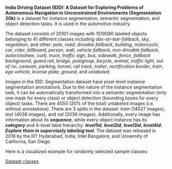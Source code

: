**India Driving Dataset (IDD): A Dataset for Exploring Problems of Autonomous Navigation in Unconstrained Environments (Segmentation 20k)** is a dataset for instance segmentation, semantic segmentation, and object detection tasks. It is used in the automotive industry. 

The dataset consists of 20101 images with 1519090 labeled objects belonging to 41 different classes including *obs-str-bar-fallback*, *sky*, *vegetation*, and other: *pole*, *road*, *drivable fallback*, *building*, *motorcycle*, *car*, *rider*, *billboard*, *person*, *wall*, *vehicle fallback*, *non-drivable fallback*, *autorickshaw*, *curb*, *truck*, *traffic sign*, *bus*, *sidewalk*, *fence*, *fallback background*, *guard rail*, *bridge*, *polegroup*, *bicycle*, *animal*, *traffic light*, *out of roi*, *caravan*, *parking*, *tunnel*, *rail track*, *trailer*, *rectification border*, *train*, *ego vehicle*, *license plate*, *ground*, and *unlabeled*.

Images in the IDD: Segmentation dataset have pixel-level instance segmentation annotations. Due to the nature of the instance segmentation task, it can be automatically transformed into a semantic segmentation (only one mask for every class) or object detection (bounding boxes for every object) tasks. There are 4050 (20% of the total) unlabeled images (i.e. without annotations). There are 3 splits in the dataset: *train* (14027 images), *test* (4038 images), and *val* (2036 images). Additionally, every image has information about its ***sequence***, while every object instance has its ***category*** and 4-level label hierarchy: ***level1id***, ***level2id***, ***level3id***,  ***level4id. Explore them in supervisely labeling tool***. The dataset was released in 2018 by the IIIT Hyderabad, India, Intel Bangalore, and University of California, San Diego.

Here is a visualized example for randomly selected sample classes:

[Dataset classes](https://github.com/dataset-ninja/idd-segmentation/raw/main/visualizations/classes_preview.webm)
